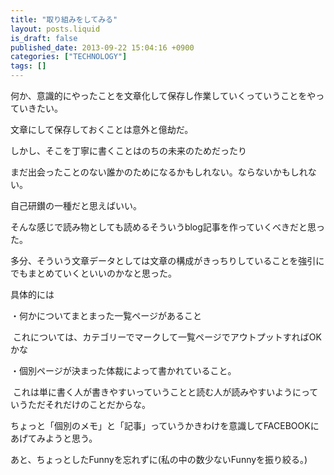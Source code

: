 ```yaml
---
title: "取り組みをしてみる"
layout: posts.liquid
is_draft: false
published_date: 2013-09-22 15:04:16 +0900
categories: ["TECHNOLOGY"]
tags: []
---
```


何か、意識的にやったことを文章化して保存し作業していくっていうことをやっていきたい。  
  
文章にして保存しておくことは意外と億劫だ。

しかし、そこを丁寧に書くことはのちの未来のためだったり  
  
まだ出会ったことのない誰かのためになるかもしれない。ならないかもしれない。  
  
自己研鑚の一種だと思えばいい。  
  
そんな感じで読み物としても読めるそういうblog記事を作っていくべきだと思った。

多分、そういう文章データとしては文章の構成がきっちりしていることを強引にでもまとめていくといいのかなと思った。

具体的には  
  
・何かについてまとまった一覧ページがあること  
  
&nbsp;これについては、カテゴリーでマークして一覧ページでアウトプットすればOKかな  
  
・個別ページが決まった体裁によって書かれていること。  
  
&nbsp;これは単に書く人が書きやすいっていうことと読む人が読みやすいようにっていうただそれだけのことだからな。

ちょっと「個別のメモ」と「記事」っていうかきわけを意識してFACEBOOKにあげてみようと思う。  
  
あと、ちょっとしたFunnyを忘れずに(私の中の数少ないFunnyを振り絞る。)


